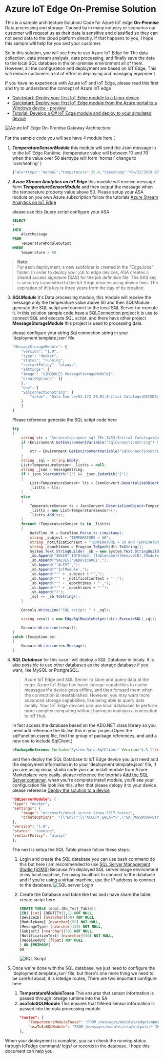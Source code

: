 # Azure IoT Edge On-Premise Solution
This is a sample architecture Solution/ Code for Azure IoT edge **On-Premise** Data processing and storage.
Caused by in many industry or scenarios our customer will request us as their data is sensitive and classified so they can not send data to the cloud platform directly. If that happens to you, I hope this sample will help for you and your customer.

So In this solution, you will see how to use Azure IoT Edge for The data collection, data stream analysis, data processing, and finally save the data to the local SQL database in the on-premise environment all of them. However, all the configuration and deployment are based on IoT Edge, This will reduce customers a lot of effort in deploying and managing equipment.

If you have no experience with Azure IoT and IoT Edge, please read this first and try to understand the concept of Azure IoT edge

- [Quickstart: Deploy your first IoT Edge module to a Linux device](https://docs.microsoft.com/en-us/azure/iot-edge/quickstart-linux)
- [Quickstart: Deploy your first IoT Edge module from the Azure portal to a Windows device - preview](https://docs.microsoft.com/en-us/azure/iot-edge/quickstart)
- [Tutorial: Develop a C# IoT Edge module and deploy to your simulated device
](https://docs.microsoft.com/en-us/azure/iot-edge/tutorial-csharp-module)

![Azure IoT Edge On-Premise Gateway Architecture](https://github.com/Nick287/AzureIoTEdgeOnPremiseSolution/blob/master/Img/Motherson%20Azure%20IoTEdge%20On-Premise%20Solution.jpg?raw=true)

For the sample code you will see have 4 module here：
1. ***TemperatureSensorModule*** this module will send the Json message in to the IoT Edge Runtime. (temperature value will between 10 and 70 when the value over 50 alerttype will form 'normal' change to 'overheating' )

    ```js
    {"alerttype":"normal","temperature":29.4,"timestamp":"04/22/2019 07:33:41"}
    ```

2. ***Azure Stream Analytics on IoT Edge*** this module will receive message form ***TemperatureSensorModule*** and then output the message when the temperature property value above 50. Please setup your ASA module on you own Azure subscription follow the tutorials [Azure Stream Analytics on IoT Edge](https://docs.microsoft.com/en-us/azure/stream-analytics/stream-analytics-edge)

    please use this Query script configure your ASA
    ``` sql
    SELECT
    *
    INTO
        AlertMessage
    FROM
        TemperatureModuleOutput
    WHERE
        temperature > 50
    ```

> **Note:**  
For each deployment, a new subfolder is created in the "EdgeJobs" folder. In order to deploy your job to edge devices, ASA creates a shared access signature (SAS) for the job definition file. The SAS key is securely transmitted to the IoT Edge devices using device twin. The expiration of this key is three years from the day of its creation.

3. ***SQLModule*** it's Data processing module, this module will receive the message only the temperature value above 50 and then SQLModule generate the SQL sctipt and connect to the local SQL Server for execute it. In this solution sample code have a SQLConnection project it is use to connect SQL and execute SQL script. and there have other project **MessageStorageModule** this project is uesd to processing data. 

    please configure your string Sql connection string in your 'deployment.template.json' file

    ```js
    "MessageStorageModule": {
        "version": "1.0",
        "type": "docker",
        "status": "running",
        "restartPolicy": "always",
        "settings": {
        "image": "${MODULES.MessageStorageModule}",
        "createOptions": {}
        },
        "env": {
        "SqlConnectionString": {
            "value": "Data Source=52.172.30.81;Initial Catalog=iDACSDB;User Id=SA;Password=Mind@987;TrustServerCertificate=False;Connection Timeout=30;"
        }
        }
    }
    ```
    Please reference generate the SQL sctipt code here

    ``` C#
    try
    {
        string str = "Server=tcp:<your sql IP>,1433;Initial Catalog=<databasename>;User ID=<username>;Password=<Password>;TrustServerCertificate=False;Connection Timeout=30;";
        if (Environment.GetEnvironmentVariable("SqlConnectionString") != string.Empty)
        {
            str = Environment.GetEnvironmentVariable("SqlConnectionString");
        }
        string _sql = string.Empty;
        List<TemperatureSensor> _listts = null;
        string _json = messageString;
        if (_json.StartsWith("[") && _json.EndsWith("]"))
        {
            List<TemperatureSensor> lts = JsonConvert.DeserializeObject<List<TemperatureSensor>>(_json);
            _listts = lts;
        }
        else
        {
            TemperatureSensor ts = JsonConvert.DeserializeObject<TemperatureSensor>(_json);
            _listts = new List<TemperatureSensor>();
            _listts.Add(ts);
        }
        foreach (TemperatureSensor ts in _listts)
        {
            DateTime dt = DateTime.Parse(ts.timestamp);
            string _subject = "TEMPERATURE > 50";
            string _notificationText = "TEMPERATURE > 50 and TEMPERATURE IS " + ts.temperature + "C°";
            string _epochtimes = Program.ToEpoch(dt).ToString();
            System.Text.StringBuilder _sb = new System.Text.StringBuilder();
            _sb.Append("INSERT INTO[dbo].[Tablename]([DeviceID],[ModuleName],[MessageType],[Subject],[NotificationText],[ReceivedOn])");
            _sb.Append("VALUES('BeDevice001',");
            _sb.Append("'ALERT',");
            _sb.Append("'IoTModule',");
            _sb.Append("'" + _subject + "',");
            _sb.Append("'" + _notificationText + "',");
            _sb.Append("'" + _epochtimes + "',");
            _sb.Append("'" + _epochtimes + "'");
            _sb.Append(")");
            _sql += _sb.ToString();
        }

        Console.WriteLine("SQL script: " + _sql);

        string result = new EdgeSqlModuleHelper(str).ExecuteSQL(_sql);

        Console.WriteLine(result);
    }
    catch (Exception ex)
    {
        Console.WriteLine(ex.Message);
    }
    ```

4. ***SQL Database*** for this case i will deploy a SQL Database in localy. It is also possible to use other databases as the storage database if you want, like MySQL or PostgreSQL.
    >  Azure IoT Edge and SQL Server to store and query data at the edge. Azure IoT Edge has basic storage capabilities to cache messages if a device goes offline, and then forward them when the connection is reestablished. However, you may want more advanced storage capabilities, like being able to query data locally. Your IoT Edge devices can use local databases to perform more complex computing without having to maintain a connection to IoT Hub.

    In fact access the database based on the ADO.NET class library so you need add reference the lib like this in your projec.(Open the sqlFunction.csproj file, find the group of package references, and add a new one to include SqlClient.)
    ```html
    <PackageReference Include="System.Data.SqlClient" Version="4.5.1"/>
    ```
    and then deploy the SQL Database to IoT Edge device you just need add the deployment information in to your 'deployment.template.json' file, if you are using visual studio code you can install module from Azure Marketplace very easily. please reference the totorials [Add the SQL Server container](https://docs.microsoft.com/en-us/azure/iot-edge/tutorial-store-data-sql-server#add-the-sql-server-container), when you're complete install module, you'll see your configuration file look like this. after that please delopy it to your device. please reference [Deploy the solution to a device](https://docs.microsoft.com/en-us/azure/iot-edge/tutorial-store-data-sql-server#deploy-the-solution-to-a-device)
    ```json
    "SQLServerModule": {
    "type": "docker",
    "settings": {
        "image": "microsoft/mssql-server-linux:2017-latest",
        "createOptions": "{\"Env\":[\"ACCEPT_EULA=Y\",\"SA_PASSWORD=Strong!Passw0rd\"],\"HostConfig\":{\"Mounts\":[{\"Target\":\"/var/opt/mssql\",\"Source\":\"idacs\",\"Type\":\"volume\"}],\"PortBindings\":{\"1433/tcp\":[{\"HostPort\":\"1433\"}]}}}"
    },
    "version": "1.0",
    "status": "running",
    "restartPolicy": "always"
    },
    ```
    The next is setup the SQL Table please follow these steps:
    1. Login and create the SQL database you can use bash commend do this but here i am recommended to use [SQL Server Management Studio (SSMS)](https://docs.microsoft.com/en-us/sql/ssms/download-sql-server-management-studio-ssms?view=sql-server-2017) Because I'm deployed SQL server image environment in my local machine, I'm using localhost to connect to the database and if you're using a virtual machine, use the IP address to connect to the database.
    ![SQL server Login](https://github.com/Nick287/AzureIoTEdgeOnPremiseSolution/blob/master/Img/SQLlogin.png?raw=true)

    2. Create the Database and table like this and i have share the table create script here 
        ```sql
        CREATE TABLE [dbo].[Bo_Test_Table](
        [ID] [int] IDENTITY(1,1) NOT NULL,
        [DeviceID] [nvarchar](50) NOT NULL,
        [ModuleName] [nvarchar](50) NOT NULL,
        [MessageType] [nvarchar](50) NOT NULL,
        [Subject] [nvarchar](50) NOT NULL,
        [NotificationText] [nvarchar](50) NOT NULL,
        [ReceivedOn] [float] NOT NULL
        ) ON [PRIMARY]
        GO
        ```
        ![SQL Script](https://github.com/Nick287/AzureIoTEdgeOnPremiseSolution/blob/master/Img/SQLscript.png?raw=true)
5. Once we're done with the SQL database, we just need to configure the 'deployment.template.json' file, but there's one more thing we need to be careful about, it is iotedge routes, There are two important configure here
    1. **TemperatureModuleToasa** This ensures that sensor information is passed through iotedge runtime into the SA
    2. **asaToIoSQLModule** This ensures that filtered sensor information is passed into the data processing module
        ```json
        "routes": {
            "TemperatureModuleToasa": "FROM /messages/modules/edgetempmod/outputs/TemperatureModuleOutput INTO BrokeredEndpoint(\"/modules/asa/inputs/TemperatureModuleOutput\")",
            "asaToIoSQLModule": "FROM /messages/modules/asa/outputs/* INTO BrokeredEndpoint(\"/modules/edgesqlclient/inputs/sqlinput\")"
        },
        ```
When your deployment is complete, you can check the running status through IoTedge command/ logs/ or records in the database. I hope this document can help you.
